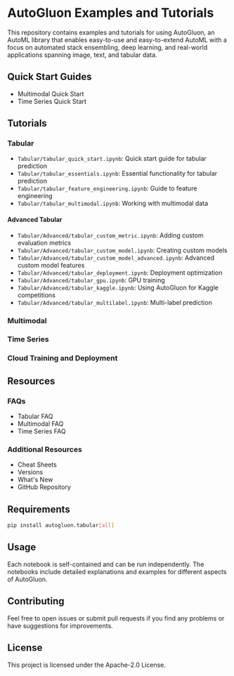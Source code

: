 # AutoGluon Examples and Tutorials

This repository contains examples and tutorials for using AutoGluon, an AutoML library that enables easy-to-use and easy-to-extend AutoML with a focus on automated stack ensembling, deep learning, and real-world applications spanning image, text, and tabular data.

## Quick Start Guides
- Multimodal Quick Start
- Time Series Quick Start

## Tutorials

### Tabular
- `Tabular/tabular_quick_start.ipynb`: Quick start guide for tabular prediction
- `Tabular/tabular_essentials.ipynb`: Essential functionality for tabular prediction
- `Tabular/tabular_feature_engineering.ipynb`: Guide to feature engineering
- `Tabular/tabular_multimodal.ipynb`: Working with multimodal data

#### Advanced Tabular
- `Tabular/Advanced/tabular_custom_metric.ipynb`: Adding custom evaluation metrics
- `Tabular/Advanced/tabular_custom_model.ipynb`: Creating custom models
- `Tabular/Advanced/tabular_custom_model_advanced.ipynb`: Advanced custom model features
- `Tabular/Advanced/tabular_deployment.ipynb`: Deployment optimization
- `Tabular/Advanced/tabular_gpu.ipynb`: GPU training
- `Tabular/Advanced/tabular_kaggle.ipynb`: Using AutoGluon for Kaggle competitions
- `Tabular/Advanced/tabular_multilabel.ipynb`: Multi-label prediction

### Multimodal


### Time Series


### Cloud Training and Deployment


## Resources

### FAQs
- Tabular FAQ
- Multimodal FAQ
- Time Series FAQ

### Additional Resources
- Cheat Sheets
- Versions
- What's New
- GitHub Repository

## Requirements

```bash
pip install autogluon.tabular[all]
```

## Usage

Each notebook is self-contained and can be run independently. The notebooks include detailed explanations and examples for different aspects of AutoGluon.

## Contributing

Feel free to open issues or submit pull requests if you find any problems or have suggestions for improvements.

## License

This project is licensed under the Apache-2.0 License.